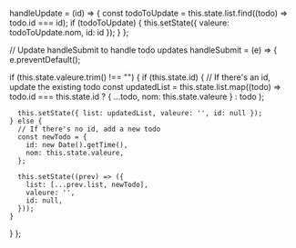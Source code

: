 handleUpdate = (id) => {
const todoToUpdate = this.state.list.find((todo) => todo.id === id);
if (todoToUpdate) {
this.setState({ valeure: todoToUpdate.nom, id: id });
}
};

// Update handleSubmit to handle todo updates
handleSubmit = (e) => {
e.preventDefault();

if (this.state.valeure.trim() !== "") {
if (this.state.id) {
// If there's an id, update the existing todo
const updatedList = this.state.list.map((todo) =>
todo.id === this.state.id ? { ...todo, nom: this.state.valeure } : todo
);

      this.setState({ list: updatedList, valeure: '', id: null });
    } else {
      // If there's no id, add a new todo
      const newTodo = {
        id: new Date().getTime(),
        nom: this.state.valeure,
      };

      this.setState((prev) => ({
        list: [...prev.list, newTodo],
        valeure: '',
        id: null,
      }));
    }

}
};
